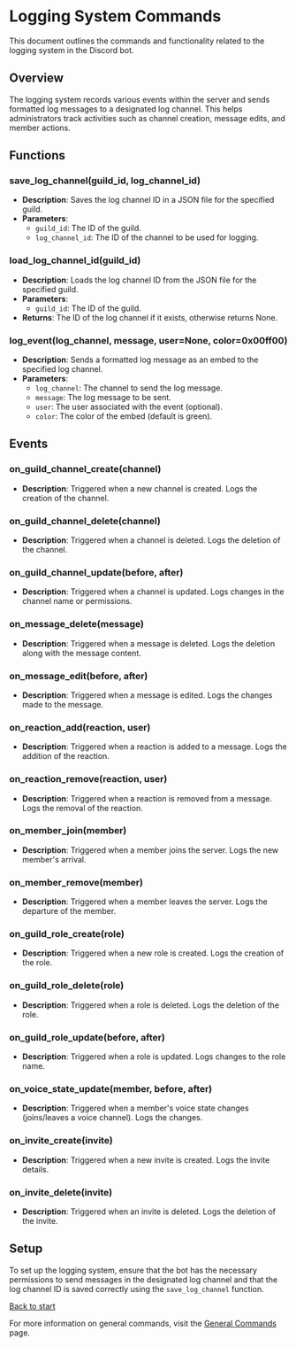 <link rel="stylesheet" type="text/css" href="styles.css">

# Logging System Commands

This document outlines the commands and functionality related to the logging system in the Discord bot.

## Overview
The logging system records various events within the server and sends formatted log messages to a designated log channel. This helps administrators track activities such as channel creation, message edits, and member actions.

## Functions

### save_log_channel(guild_id, log_channel_id)
- **Description**: Saves the log channel ID in a JSON file for the specified guild.
- **Parameters**:
  - `guild_id`: The ID of the guild.
  - `log_channel_id`: The ID of the channel to be used for logging.

### load_log_channel_id(guild_id)
- **Description**: Loads the log channel ID from the JSON file for the specified guild.
- **Parameters**:
  - `guild_id`: The ID of the guild.
- **Returns**: The ID of the log channel if it exists, otherwise returns None.

### log_event(log_channel, message, user=None, color=0x00ff00)
- **Description**: Sends a formatted log message as an embed to the specified log channel.
- **Parameters**:
  - `log_channel`: The channel to send the log message.
  - `message`: The log message to be sent.
  - `user`: The user associated with the event (optional).
  - `color`: The color of the embed (default is green).

## Events

### on_guild_channel_create(channel)
- **Description**: Triggered when a new channel is created. Logs the creation of the channel.
  
### on_guild_channel_delete(channel)
- **Description**: Triggered when a channel is deleted. Logs the deletion of the channel.

### on_guild_channel_update(before, after)
- **Description**: Triggered when a channel is updated. Logs changes in the channel name or permissions.

### on_message_delete(message)
- **Description**: Triggered when a message is deleted. Logs the deletion along with the message content.

### on_message_edit(before, after)
- **Description**: Triggered when a message is edited. Logs the changes made to the message.

### on_reaction_add(reaction, user)
- **Description**: Triggered when a reaction is added to a message. Logs the addition of the reaction.

### on_reaction_remove(reaction, user)
- **Description**: Triggered when a reaction is removed from a message. Logs the removal of the reaction.

### on_member_join(member)
- **Description**: Triggered when a member joins the server. Logs the new member's arrival.

### on_member_remove(member)
- **Description**: Triggered when a member leaves the server. Logs the departure of the member.

### on_guild_role_create(role)
- **Description**: Triggered when a new role is created. Logs the creation of the role.

### on_guild_role_delete(role)
- **Description**: Triggered when a role is deleted. Logs the deletion of the role.

### on_guild_role_update(before, after)
- **Description**: Triggered when a role is updated. Logs changes to the role name.

### on_voice_state_update(member, before, after)
- **Description**: Triggered when a member's voice state changes (joins/leaves a voice channel). Logs the changes.

### on_invite_create(invite)
- **Description**: Triggered when a new invite is created. Logs the invite details.

### on_invite_delete(invite)
- **Description**: Triggered when an invite is deleted. Logs the deletion of the invite.

## Setup
To set up the logging system, ensure that the bot has the necessary permissions to send messages in the designated log channel and that the log channel ID is saved correctly using the `save_log_channel` function.

[Back to start](index.md)

For more information on general commands, visit the [General Commands](general_commands.md) page.
